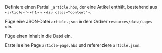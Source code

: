 Definiere einen Partial `_article.hbs`, der eine Artikel enthält, bestehend aus `<article>` > `<h1>` + `<div class="content">`.

Füge eine JSON-Datei `article.json` in dem Ordner `resources/data/pages` ein.

Füge einen Inhalt in die Datei ein.

Erstelle eine Page `article-page.hbs` und referenziere `article.json`.